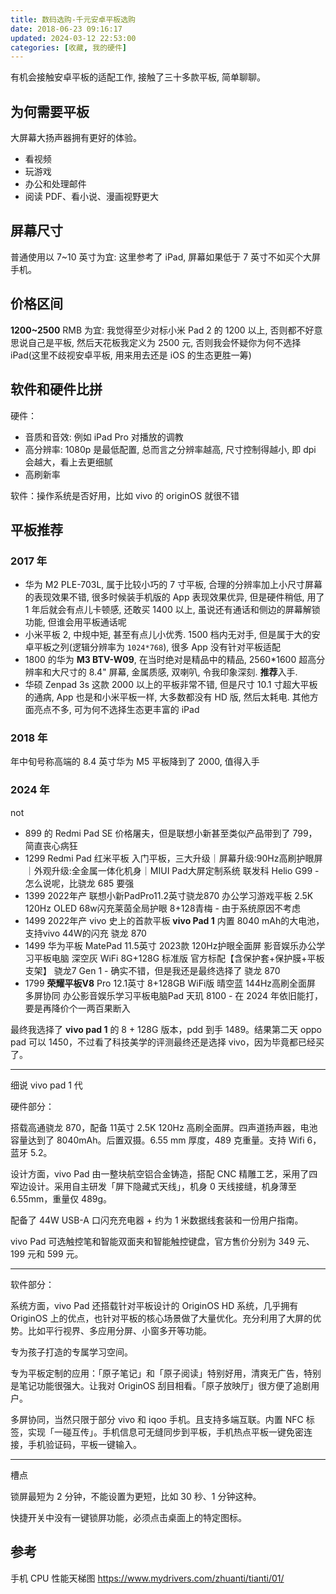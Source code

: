 ```yaml
---
title: 数码选购-千元安卓平板选购
date: 2018-06-23 09:16:17
updated: 2024-03-12 22:53:00
categories: [收藏, 我的硬件]
---
```


有机会接触安卓平板的适配工作, 接触了三十多款平板, 简单聊聊。

## 为何需要平板

大屏幕大扬声器拥有更好的体验。

* 看视频
* 玩游戏
* 办公和处理邮件
* 阅读 PDF、看小说、漫画视野更大

## 屏幕尺寸

普通使用以 7~10 英寸为宜: 这里参考了 iPad, 屏幕如果低于 7 英寸不如买个大屏手机。

## 价格区间

**1200~2500** RMB 为宜: 我觉得至少对标小米 Pad 2 的 1200 以上, 否则都不好意思说自己是平板, 然后天花板我定义为 2500 元, 否则我会怀疑你为何不选择 iPad(这里不歧视安卓平板, 用来用去还是 iOS 的生态更胜一筹)

## 软件和硬件比拼

硬件：

* 音质和音效: 例如 iPad Pro 对播放的调教
* 高分辨率: 1080p 是最低配置, 总而言之分辨率越高, 尺寸控制得越小, 即 dpi 会越大，看上去更细腻
* 高刷新率

软件：操作系统是否好用，比如 vivo 的 originOS 就很不错

## 平板推荐

### 2017 年

* 华为 M2 PLE-703L, 属于比较小巧的 7 寸平板, 合理的分辨率加上小尺寸屏幕的表现效果不错, 很多时候装手机版的 App 表现效果优异, 但是硬件稍低, 用了 1 年后就会有点儿卡顿感, 还敢买 1400 以上, 虽说还有通话和侧边的屏幕解锁功能, 但谁会用平板通话呢
* 小米平板 2, 中规中矩, 甚至有点儿小优秀. 1500 档内无对手, 但是属于大的安卓平板之列(逻辑分辨率为 `1024*768`), 很多 App 没有针对平板适配
* 1800 的华为 **M3 BTV-W09**, 在当时绝对是精品中的精品, 2560*1600 超高分辨率和大尺寸的 8.4" 屏幕, 金属质感, 双喇叭, 令我印象深刻. **推荐**入手.
* 华硕 Zenpad 3s 这款 2000 以上的平板非常不错, 但是尺寸 10.1 寸超大平板的通病, App 也是和小米平板一样, 大多数都没有 HD 版, 然后太耗电. 其他方面亮点不多, 可为何不选择生态更丰富的 iPad

### 2018 年

年中旬号称高端的 8.4 英寸华为 M5 平板降到了 2000, 值得入手

### 2024 年

not

* 899 的 Redmi Pad SE 价格屠夫，但是联想小新甚至类似产品带到了 799，简直丧心病狂
* 1299 Redmi Pad 红米平板 入门平板，三大升级｜屏幕升级:90Hz高刷护眼屏｜外观升级:全金属一体化机身｜MIUI Pad大屏定制系统 联发科 Helio G99 - 怎么说呢，比骁龙 685 要强
* 1399 2022年产 联想小新PadPro11.2英寸骁龙870 办公学习游戏平板 2.5K 120Hz OLED 68w闪充莱茵全局护眼 8+128青梅 - 由于系统原因不考虑
* 1499 2022年产 vivo 史上的首款平板 **vivo Pad 1** 内置 8040 mAh的大电池，支持vivo 44W的闪充 骁龙 870
* 1499 华为平板 MatePad 11.5英寸 2023款 120Hz护眼全面屏 影音娱乐办公学习平板电脑 深空灰 WiFi 8G+128G 标准版 官方标配【含保护套+保护膜+平板支架】 骁龙7 Gen 1 - 确实不错，但是我还是最终选择了 骁龙 870
* 1799 **荣耀平板V8** Pro 12.1英寸 8+128GB WiFi版 晴空蓝 144Hz高刷全面屏 多屏协同 办公影音娱乐学习平板电脑Pad 天玑 8100 - 在 2024 年依旧能打，要是再降价个一两百果断入

最终我选择了 **vivo pad 1** 的 8 + 128G 版本，pdd 到手 1489。结果第二天 oppo pad 可以 1450，不过看了科技美学的评测最终还是选择 vivo，因为毕竟都已经买了。

- - -

细说 vivo pad 1 代

硬件部分：

搭载高通骁龙 870，配备 11英寸 2.5K 120Hz 高刷全面屏。四声道扬声器，电池容量达到了 8040mAh。后置双摄。6.55 mm 厚度，489 克重量。支持 Wifi 6，蓝牙 5.2。

设计方面，vivo Pad 由一整块航空铝合金铸造，搭配 CNC 精雕工艺，采用了四窄边设计。采用自主研发「屏下隐藏式天线」，机身 0 天线接缝，机身薄至 6.55mm，重量仅 489g。

配备了 44W USB-A 口闪充充电器 + 约为 1 米数据线套装和一份用户指南。

vivo Pad 可选触控笔和智能双面夹和智能触控键盘，官方售价分别为 349 元、199 元和 599 元。

- - -

软件部分：

系统方面，vivo Pad 还搭载针对平板设计的 OriginOS HD 系统，几乎拥有 OriginOS 上的优点，也针对平板的核心场景做了大量优化。充分利用了大屏的优势。比如平行视界、多应用分屏、小窗多开等功能。

专为孩子打造的专属学习空间。

专为平板定制的应用：「原子笔记」和「原子阅读」特别好用，清爽无广告，特别是笔记功能很强大。让我对 OriginOS 刮目相看。「原子放映厅」很方便了追剧用户。

多屏协同，当然只限于部分 vivo 和 iqoo 手机。且支持多端互联。内置 NFC 标签，实现「一碰互传」。手机信息可无缝同步到平板，手机热点平板一键免密连接，手机验证码，平板一键输入。

- - -

槽点

锁屏最短为 2 分钟，不能设置为更短，比如 30 秒、1 分钟这种。

快捷开关中没有一键锁屏功能，必须点击桌面上的特定图标。

## 参考

手机 CPU 性能天梯图
<https://www.mydrivers.com/zhuanti/tianti/01/>

